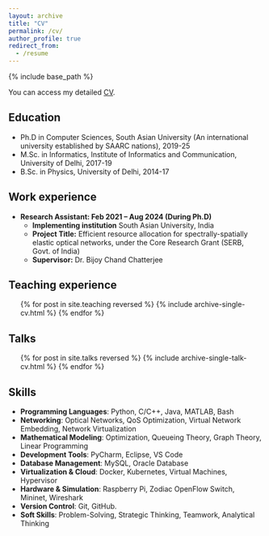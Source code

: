 ```yaml
---
layout: archive
title: "CV"
permalink: /cv/
author_profile: true
redirect_from:
  - /resume
---
```


{% include base_path %}

You can access my detailed [CV](https://github.com/Vinay25sep/Vinaykr/blob/master/files/Vinay_CV.pdf).

Education
------
* Ph.D in Computer Sciences,  South Asian University (An international university established by SAARC nations), 2019-25
* M.Sc. in Informatics, Institute of Informatics and Communication, University of Delhi, 2017-19
* B.Sc. in Physics, University of Delhi, 2014-17

Work experience
------
* **Research Assistant: Feb 2021 – Aug 2024 (During Ph.D)**  
  * **Implementing institution** South Asian University, India  
  * **Project Title:** Efficient resource allocation for spectrally-spatially elastic optical networks, under the Core Research Grant (SERB, Govt. of India)  
  * **Supervisor:** Dr. Bijoy Chand Chatterjee

  
Teaching experience
------
  <ul>{% for post in site.teaching reversed %}
    {% include archive-single-cv.html %}
  {% endfor %}</ul>

Talks
------
  <ul>{% for post in site.talks reversed %}
    {% include archive-single-talk-cv.html  %}
  {% endfor %}</ul>
  
  
Skills
------
* **Programming Languages**: Python, C/C++, Java, MATLAB, Bash
* **Networking**: Optical Networks, QoS Optimization, Virtual Network Embedding, Network Virtualization
* **Mathematical Modeling**: Optimization, Queueing Theory, Graph Theory, Linear Programming
* **Development Tools**: PyCharm, Eclipse, VS Code
* **Database Management**: MySQL, Oracle Database
* **Virtualization & Cloud**: Docker, Kubernetes, Virtual Machines, Hypervisor
* **Hardware & Simulation**: Raspberry Pi, Zodiac OpenFlow Switch, Mininet, Wireshark
* **Version Control**: Git, GitHub.
* **Soft Skills**: Problem-Solving, Strategic Thinking, Teamwork, Analytical Thinking

  

